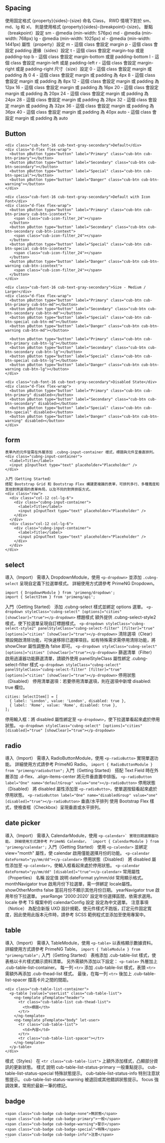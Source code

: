 ## Spacing
使用固定格式 {property}{sides}-{size} 命名 Class， RWD 情境下對於 sm、md、lg 和 xl， 則是使用格式 {property}{sides}-{breakpoint}-{size}。
斷點（breakpoint）設定
sm - @media (min-width: 576px)
md - @media (min-width: 768px)
lg - @media (min-width: 1025px)
xl - @media (min-width: 1441px)
屬性（property）設定
m - 這個 class 會設定 margin
p - 這個 class 會設定 padding
邊緣（sides）設定
t - 這個 class 會設定 margin-top 或是 padding-top
b - 這個 class 會設定 margin-bottom 或是 padding-bottom
l - 這個 class 會設定 margin-left 或是 padding-left
r - 這個 class 會設定 margin-right 或是 padding-right
尺寸（size）設定
0 - 這個 class 會設定 margin 或 padding 為 0
4 - 這個 class 會設定 margin 或 padding 為 4px
8 - 這個 class 會設定 margin 或 padding 為 8px
12 - 這個 class 會設定 margin 或 padding 為 12px
16 - 這個 class 會設定 margin 或 padding 為 16px
20 - 這個 class 會設定 margin 或 padding 為 20px
24 - 這個 class 會設定 margin 或 padding 為 24px
28 - 這個 class 會設定 margin 或 padding 為 28px
32 - 這個 class 會設定 margin 或 padding 為 32px
36 - 這個 class 會設定 margin 或 padding 為 36px
40 - 這個 class 會設定 margin 或 padding 為 40px
auto - 這個 class 會設定 margin 或 padding 為 auto

## Button
```
<div class="cub-font-16 cub-text-gray-secondary">Default</div>
<div class="d-flex flex-wrap">
  <button pButton type="button" label="Primary" class="cub-btn cub-btn-primary"></button>
  <button pButton type="button" label="Secondary" class="cub-btn cub-btn-secondary"></button>
  <button pButton type="button" label="Special" class="cub-btn cub-btn-special"></button>
  <button pButton type="button" label="Danger" class="cub-btn cub-btn-warning"></button>
</div>

<div class="cub-font-16 cub-text-gray-secondary">Default with Icon Font</div>
<div class="d-flex flex-wrap">
  <button pButton type="button" label="Primary" class="cub-btn cub-btn-primary cub-btn-icontext">
    <span class="cub-icon-filter_24"></span>
  </button>
  <button pButton type="button" label="Secondary" class="cub-btn cub-btn-secondary cub-btn-icontext">
    <span class="cub-icon-filter_24"></span>
  </button>
  <button pButton type="button" label="Special" class="cub-btn cub-btn-special cub-btn-icontext">
    <span class="cub-icon-filter_24"></span>
  </button>
  <button pButton type="button" label="Danger" class="cub-btn cub-btn-warning cub-btn-icontext">
    <span class="cub-icon-filter_24"></span>
  </button>
</div>

<div class="cub-font-16 cub-text-gray-secondary">Size - Medium / Larger</div>
<div class="d-flex flex-wrap">
  <button pButton type="button" label="Primary" class="cub-btn cub-btn-primary cub-btn-md"></button>
  <button pButton type="button" label="Secondary" class="cub-btn cub-btn-secondary cub-btn-md"></button>
  <button pButton type="button" label="Special" class="cub-btn cub-btn-special cub-btn-md"></button>
  <button pButton type="button" label="Danger" class="cub-btn cub-btn-warning cub-btn-md"></button>

  <button pButton type="button" label="Primary" class="cub-btn cub-btn-primary cub-btn-lg"></button>
  <button pButton type="button" label="Secondary" class="cub-btn cub-btn-secondary cub-btn-lg"></button>
  <button pButton type="button" label="Special" class="cub-btn cub-btn-special cub-btn-lg"></button>
  <button pButton type="button" label="Danger" class="cub-btn cub-btn-warning cub-btn-lg"></button>
</div>

<div class="cub-font-16 cub-text-gray-secondary">Disabled State</div>
<div class="d-flex flex-wrap">
  <button pButton type="button" label="Primary" class="cub-btn cub-btn-primary" disabled></button>
  <button pButton type="button" label="Secondary" class="cub-btn cub-btn-secondary" disabled></button>
  <button pButton type="button" label="Special" class="cub-btn cub-btn-special" disabled></button>
  <button pButton type="button" label="Danger" class="cub-btn cub-btn-warning" disabled></button>
</div>
```


## form
```
表單內的元件皆需在外層添加 .cubng-input-container 樣式，標題與元件呈垂直排列。
<div class="cubng-input-container">
  <label>Title</label>
  <input pInputText type="text" placeholder="Placeholder" />
</div>
```
```
入門（Getting Started）
搭配 Bootstrap Grid 和 Bootstrap Flex 構建更複雜的表單，可排列多行、多種寬度和其他對齊選項的表單佈局，以及不同的對齊排版方式。
<div class="row">
  <div class="col-12 col-lg-6">
    <div class="cubng-input-container">
      <label>Title</label>
      <input pInputText type="text" placeholder="Placeholder" />
    </div>
  </div>
  <div class="col-12 col-lg-6">
    <div class="cubng-input-container">
      <label>Title</label>
      <input pInputText type="text" placeholder="Placeholder" />
    </div>
  </div>
</div>
```
## select

導入（Import）
需導入 DropdownModule，使用 `<p-dropdown>` 並添加 `.cubng-select` 呈現自定義下拉選單樣式。
詳細使用方式請參考 PrimeNG Dropdown。
```
import { DropdownModule } from 'primeng/dropdown';
import { SelectItem } from 'primeng/api';
```
入門（Getting Started）
添加 .cubng-select 樣式並綁定 options 選單。
`<p-dropdown styleClass="cubng-select" [options]="cities" [showClear]="true"></p-dropdown>`
標題樣式
額外提供 .cubng-select-style2 樣式，使下拉選單呈現自訂標題樣式。
`<p-dropdown styleClass="cubng-select-style2" panelStyleClass="cubng-select-filter" [filter]="true" [options]="cities" [showClear]="true"></p-dropdown>`
清除選項（Clear）
預設開啟清除功能，可快速移除已選擇項目。如有特殊需求需停用清除功能，將 showClear 屬性調整為 false 即可。
`<p-dropdown styleClass="cubng-select" [options]="cities" [showClear]="true"></p-dropdown>`
篩選清單（Filter）
啟用過濾器功能篩選清單，請額外使用 panelStyleClass 屬性綁定 .cubng-select-filter 樣式
`<p-dropdown styleClass="cubng-select" panelStyleClass="cubng-select-filter" [filter]="true" [options]="cities" [showClear]="true"></p-dropdown>`
停用狀態（Disabled）
停用清單選項：若要停用清單選項，則在選項中新增 disabled: true 欄位。
```
cities: SelectItem[] = [
  { label: 'London', value: 'London', disabled: true },
  { label: 'Rome', value: 'Rome', disabled: true },
];
```
停用輸入框：將 disabled 屬性綁定至 `<p-dropdown>`，使下拉選單看起來處於停用狀態。
`<p-dropdown styleClass="cubng-select" [options]="cities" [disabled]="true" [showClear]="true"></p-dropdown>`

## radio
導入（Import）
需導入 RadioButtonModule，使用 ``<p-radioButto>`` 實現單選功能。
詳細使用方式請參考 PrimeNG Radio。
`import { RadioButtonModule } from "primeng/radiobutton";`
入門（Getting Started）
搭配 Text Field 時在外層添加 .d-flex、.align-items-center 將元件垂直置中排版。
``<p-radioButton label="One" name="defaultGroup" value="one"></p-radioButton>``
停用狀態（Disabled）
將 disabled 屬性添加至 ``<p-radioButto>``，使單選按鈕看起來處於停用狀態。
`<p-radioButton label="One" name="disabledGroup" value="one" [disabled]="true"></p-radioButton>`
垂直/水平排列
使用 Bootstrap Flex 樣式，使檢查框（Checkbox）呈現垂直或水平排列。

## date picker
導入（Import）
需導入 CalendarModule，使用 ``<p-calendar>` 實現日期選擇器功能。
詳細使用方式請參考 PrimeNG Calendar。
`import { CalendarModule } from 'primeng/calendar';``
入門（Getting Started）
使用 ``<p-calendar>`` 並綁定 view="month" 屬性，使 calendar 啟用僅能選擇月份的功能。
``<p-calendar dateFormat="yy/mm/dd"></p-calendar>``
停用狀態（Disabled）
將 disabled 屬性添加至 `<p-calendar>`，使輸入框看起來處於停用狀態。
`<p-calendar dateFormat="yy/mm/dd" [disabled]="true"></p-calendar>`
常用屬性（Properties）
名稱	設定值	說明
dateFormat	yy/mm/dd	常用顯示格式。
monthNavigator	true	啟用月份下拉選單，需一併綁定 locale屬性。
showOtherMonths	false	當前月份不顯示其他月份日期。
yearNavigator	true	啟用年份下拉選單。
yearRange	'2000:2020'	設定年份選擇區間，依需求選用。
locale	參考 TS 檔案中的 calendarConfig 設定	設定為中文選單。
注意事項（Notice）
為配合新版 UXD 設計規範，使元件樣式不跑版，訂定元件固定寬度，因此使用此版本元件時，請參考 SCSS 範例程式並添加至使用專案中。

## table
導入（Import）
需導入 TableModule，使用 `<p-table>` 以表格顯示數據資料。
詳細使用方式請參考 PrimeNG Table。
`import { TableModule } from "primeng/table";`
入門（Getting Started）
表格添加 .cub-table-list 樣式，使表格以卡片樣式顯示資料清單。
另外需額外添加以下設定：
`<p-table>` 外層加上 .cub-table-list-container。
每一列 `<tr>` 添加 .cub-table-list 樣式，表頭 `<tr>` 需額外再添加 .cub-thead-list 樣式。
最後，在每一列 `<tr>` 後加上 .cub-table-list-spacer 撐高卡片之間的間距。
```
<div class="cub-table-list-container">
  <p-table [value]="userList" class="cub-table-list">
    <ng-template pTemplate="header">
      <tr class="cub-table-list cub-thead-list">
        <th>標題</th>
      </tr>
    </ng-template>
    <ng-template pTemplate="body" let-user>
      <tr class="cub-table-list">
        <td>內容</td>
      </tr>
      <tr class="cub-table-list-spacer"></tr>
    </ng-template>
  </p-table>
</div>
```
樣式（Styles）
在 `<tr class="cub-table-list">` 上額外添加樣式，凸顯部分資訊的更新狀態。
樣式	說明
cub-table-list-status-primary	一般重點提示。
cub-table-list-status-special	特殊狀態提示。
cub-table-list-status-info	特別注意狀態提示。
cub-table-list-status-warning	被退回或其他錯誤狀態提示。
focus	強調效果，常用於最新一筆的標記。

## badge
```
<span class="cub-badge cub-badge-none">無狀態</span>
<span class="cub-badge cub-badge-primary">一般</span>
<span class="cub-badge cub-badge-warning">警示</span>
<span class="cub-badge cub-badge-special">特殊</span>
<span class="cub-badge cub-badge-info">注意</span>
``
